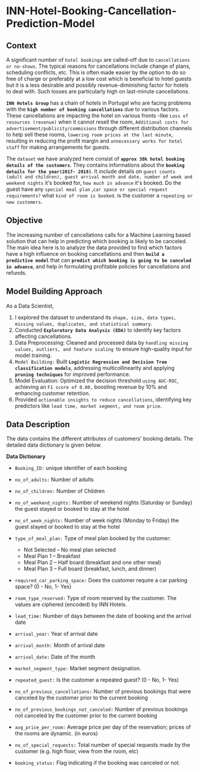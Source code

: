 # INN-Hotel-Booking-Cancellation-Prediction-Model

## Context

A significant number of `hotel bookings` are called-off due to `cancellations or no-shows`. The typical reasons for cancellations include change of plans, scheduling conflicts, etc. This is often made easier by the option to do so free of charge or preferably at a low cost which is beneficial to hotel guests but it is a less desirable and possibly revenue-diminishing factor for hotels to deal with. Such losses are particularly high on last-minute cancellations.
  
**`INN Hotels Group`** has a chain of hotels in Portugal who are facing problems with the **`high number of booking cancellations`** due to various factors. 
These cancellations are impacting the hotel on various fronts -like `Loss of resources (revenue)` when it cannot resell the room, `Additional costs for advertisement/publicity/commisions` through different distribution channels to help sell these rooms, `lowering room prices at the last minute`, resulting in reducing the profit margin and `unnecessary works for hotel staff` for making arrangements for guests.

The `dataset` we have analyzed here consist of **`approx 38k hotel booking details of the customers`**. They contains informations about the **`booking details for the year(2017- 2018)`**. It include details on `guest counts (adult and children), guest arrival month and date, number of week and weekend nights` it's booked for, `how much in advance` it's booked. Do the guest have any `special meal plan` ,`car space or special request requirements?` what `kind of room is booked`. is the customer a `repeating or new customers`.

## Objective
The increasing number of cancellations calls for a Machine Learning based solution that can help in predicting which booking is likely to be canceled. The main idea here is to analyze the data provided to find which factors have a high influence on booking cancellations and then **`build a predictive model`** that can **`predict which booking is going to be canceled in advance`**, and help in formulating profitable policies for cancellations and refunds.

## Model Building Approach

As a Data Scientist,
1. I explored the dataset to understand its `shape, size, data types, missing values, duplicates, and statistical summary`.
2. Conducted **`Exploratory Data Analysis (EDA)`** to identify key factors affecting cancellations.
3. Data Preprocessing: Cleaned and processed data by `handling missing values, outliers, and feature scaling `to ensure high-quality input for model training.
4. `Model Building:` Built **`Logistic Regression and Decision Tree classification models`**, addressing multicollinearity and applying **`pruning techniques`** for improved performance.
5. Model Evaluation: Optimized the decision threshold `using AUC-ROC`, achieving an `F1 score of 0.80,` boosting revenue by 10% and enhancing customer retention.
6. Provided `actionable insights to reduce cancellations`, identifying key predictors like `lead time, market segment, and room price`.
   
## Data Description
The data contains the different attributes of customers' booking details. The detailed data dictionary is given below.

**Data Dictionary**

* `Booking_ID:` unique identifier of each booking
* `no_of_adults:` Number of adults
* `no_of_children:` Number of Children
* `no_of_weekend_nights:` Number of weekend nights (Saturday or Sunday) the guest stayed or booked to stay at the hotel
* `no_of_week_nights:` Number of week nights (Monday to Friday) the guest stayed or booked to stay at the hotel
* `type_of_meal_plan:` Type of meal plan booked by the customer:
    * Not Selected – No meal plan selected
    * Meal Plan 1 – Breakfast
    * Meal Plan 2 – Half board (breakfast and one other meal)
    * Meal Plan 3 – Full board (breakfast, lunch, and dinner)
* `required_car_parking_space:` Does the customer require a car parking space? (0 - No, 1- Yes)
* `room_type_reserved:` Type of room reserved by the customer. The values are ciphered (encoded) by INN Hotels.
* `lead_time:` Number of days between the date of booking and the arrival date
* `arrival_year:` Year of arrival date
* `arrival_month:` Month of arrival date
* `arrival_date:` Date of the month
* `market_segment_type:` Market segment designation.
* `repeated_guest:` Is the customer a repeated guest? (0 - No, 1- Yes)
* `no_of_previous_cancellations:` Number of previous bookings that were canceled by the customer prior to the current booking
* `no_of_previous_bookings_not_canceled:` Number of previous bookings not canceled by the customer prior to the current booking
  
* `avg_price_per_room:` Average price per day of the reservation; prices of the rooms are dynamic. (in euros)
* `no_of_special_requests:` Total number of special requests made by the customer (e.g. high floor, view from the room, etc)
* `booking_status:` Flag indicating if the booking was canceled or not.
  
